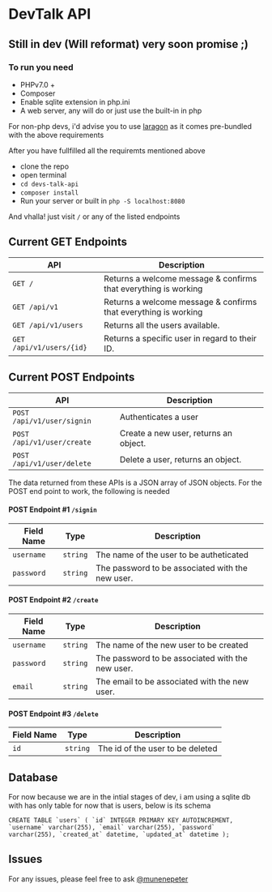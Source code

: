 # DevTalk API


## Still in dev (Will reformat) very soon promise ;)


### To run you need 
 - PHPv7.0 +
 - Composer 
 - Enable sqlite extension in php.ini
 - A web server, any will do or just use the built-in in php

 For non-php devs, i'd advise you to use [laragon](https://laragon.org/) as it comes pre-bundled with the above requirements

 After you have fullfilled all the requiremts mentioned above
  - clone the repo
  - open terminal
  - `cd devs-talk-api`
  - `composer install`
  - Run your server or built in `php -S localhost:8080`

And vhalla! just visit `/` or any of the listed endpoints 

## Current GET Endpoints

| API                         | Description                                                                        |
|-----------------------------|------------------------------------------------------------------------------------|
| `GET /` | Returns a welcome message & confirms that everything is working  |
| `GET /api/v1` | Returns a welcome message & confirms that everything is working  |
| `GET /api/v1/users` | Returns all the users available.  |
| `GET /api/v1/users/{id}`         | Returns a specific user in regard to their ID.|

## Current POST Endpoints

| API                         | Description                                                                        |
|-----------------------------|------------------------------------------------------------------------------------|
| `POST /api/v1/user/signin`         | Authenticates a user                     |
| `POST /api/v1/user/create` | Create a new user, returns an object.            |
| `POST /api/v1/user/delete` | Delete a user, returns an object.            |


The data returned from these APIs is a JSON array of JSON objects.
For the POST end point to work, the following is needed



#### POST Endpoint #1 `/signin`

| Field Name | Type     | Description                                                                                              |
|------------|----------|----------------------------------------------------------------------------------------------------------|
| `username`       | `string` | The name of the  user to be autheticated                                                           |
| `password`     | `string` | The password to be associated with the new user. |



#### POST Endpoint #2 `/create`

| Field Name | Type     | Description                                                                                              |
|------------|----------|----------------------------------------------------------------------------------------------------------|
| `username`       | `string` | The name of the new user to be created                                                           |
| `password`     | `string` | The password to be associated with the new user.                                                  |
| `email`    | `string` | The email to be associated with the new user. |

#### POST Endpoint #3 `/delete`

| Field Name | Type     | Description                                                                                              |
|------------|----------|----------------------------------------------------------------------------------------------------------|
| `id`       | `string` | The id of the user to be deleted                                                           |
## Database

For now because we are in the intial stages of dev, i am using a sqlite db with has only table for now that is users, below is its schema

``
CREATE TABLE `users` (
  `id` INTEGER PRIMARY KEY AUTOINCREMENT,
  `username` varchar(255),
  `email` varchar(255),
  `password` varchar(255),
  `created_at` datetime,
  `updated_at` datetime
);
``
## Issues
  For any issues, please feel free to ask [@munenepeter](https://github.com/munenepeter)
